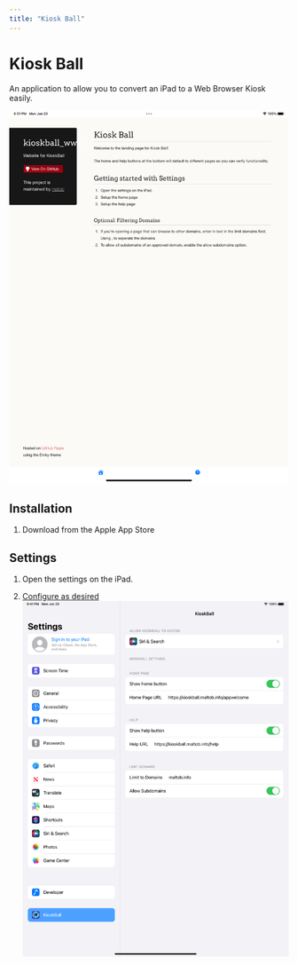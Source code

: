 ```yaml
---
title: "Kiosk Ball"
---
```

# Kiosk Ball

An application to allow you to convert an iPad to a Web Browser Kiosk easily.

![Image of iOS Settings](https://github.com/maltob/kioskball_www/raw/gh-pages/images/home_page.png)
## Installation

1. Download from the Apple App Store

## Settings

1. Open the settings on the iPad.

2. [Configure as desired](help)
![Image of iOS Settings](https://github.com/maltob/kioskball_www/raw/gh-pages/images/settings_page.png)
